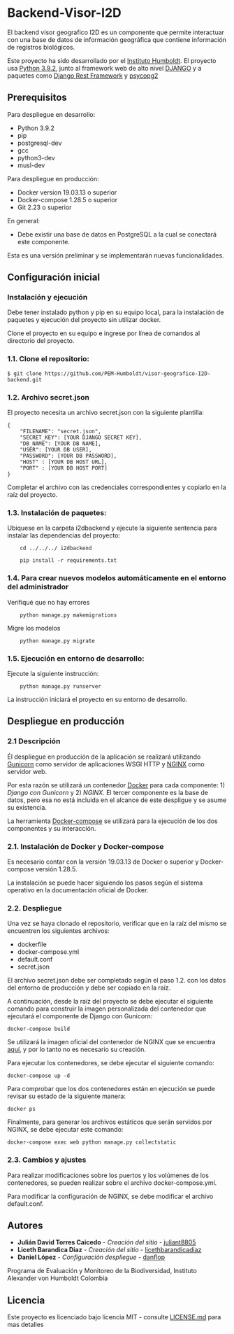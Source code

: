 
# Backend-Visor-I2D
El backend visor geografico I2D es un componente que permite interactuar con una base de datos de información geográfica que contiene información de registros biológicos.

Este proyecto ha sido desarrollado por el [Instituto Humboldt](http://www.humboldt.org.co). El proyecto usa [Python 3.9.2](https://www.python.org/), junto al framework web de alto nivel [DJANGO](https://www.djangoproject.com/) y a paquetes como [Django Rest Framework](https://www.django-rest-framework.org/) y [psycopg2](https://pypi.org/project/psycopg2/)

## Prerequisitos

Para despliegue en desarrollo:

 - Python 3.9.2
 - pip
 - postgresql-dev
 - gcc
 - python3-dev
 - musl-dev

Para despliegue en producción:

- Docker version 19.03.13 o superior
- Docker-compose 1.28.5 o superior
- Git 2.23 o superior

En general:

- Debe existir una base de datos en PostgreSQL a la cual se conectará este componente.

Esta es una versión preliminar y se implementarán nuevas funcionalidades.

## Configuración inicial

### Instalación y ejecución

Debe tener instalado python y pip en su equipo local, para la instalación de paquetes y ejecución del proyecto sin utilizar docker. 

Clone el proyecto en su equipo e ingrese por línea de comandos al directorio del proyecto.

### 1.1. Clone el repositorio:

```
$ git clone https://github.com/PEM-Humboldt/visor-geografico-I2D-backend.git
```

### 1.2. Archivo secret.json

El proyecto necesita un archivo secret.json con la siguiente plantilla:
```
{
    "FILENAME": "secret.json",
    "SECRET_KEY": [YOUR DJANGO SECRET KEY],
    "DB_NAME": [YOUR DB NAME],
    "USER": [YOUR DB USER],
    "PASSWORD": [YOUR DB PASSWORD],
    "HOST" : [YOUR DB HOST URL],
    "PORT" : [YOUR DB HOST PORT]
}
```
Completar el archivo con las credenciales correspondientes y copiarlo en la raíz del proyecto.

### 1.3. Instalación de paquetes:
Ubiquese en la carpeta i2dbackend y ejecute la siguiente sentencia para instalar las dependencias del proyecto:
```
    cd ../../../ i2dbackend

    pip install -r requirements.txt
```

<!-- ### 1.4. Para crear nuevos modelos automáticamente a partir de la base de datos de PostgreSql
```
    python manage.py inspectdb
``` -->
### 1.4. Para crear nuevos modelos automáticamente en el entorno del administrador
Verifiqué que no hay errores 
```
    python manage.py makemigrations
```
Migre los modelos
```
    python manage.py migrate
```
### 1.5. Ejecución en entorno de desarrollo:
Ejecute la siguiente instrucción:

```
    python manage.py runserver
```
La instrucción iniciará el proyecto en su entorno de desarrollo.


## Despliegue en producción

### 2.1 Descripción

Él despliegue en producción de la aplicación se realizará utilizando [Gunicorn](https://gunicorn.org) como servidor de aplicaciones WSGI HTTP y [NGINX](https://www.nginx.com)  como servidor web.

Por esta razón se utilizará un contenedor [Docker](https://www.docker.com) para cada componente: 1) *Django con Gunicorn* y 2) *NGINX*. El tercer componente es la base de datos, pero esa no está incluida en el alcance de este despligue y se asume su existencia.

La herramienta [Docker-compose](https://docs.docker.com/compose/) se utilizará para la ejecución de los dos componentes y su interacción.

### 2.1. Instalación de Docker y Docker-compose

Es necesario contar con la versión 19.03.13 de Docker o superior y Docker-compose versión 1.28.5.

La instalación se puede hacer siguiendo los pasos según el sistema operativo en la documentación oficial de Docker. 

### 2.2. Despliegue

Una vez se haya clonado el repositorio, verificar que en la raíz del mismo se encuentren los siguientes archivos:

- dockerfile
- docker-compose.yml
- default.conf
- secret.json

El archivo secret.json debe ser completado según el paso 1.2. con los datos del entorno de producción y debe ser copiado en la raíz.

A continuación, desde la raíz del proyecto se debe ejecutar el siguiente comando para construir la imagen personalizada del contenedor que ejecutará el componente de Django con Gunicorn:

```
docker-compose build
```
Se utilizará la  imagen  oficial del contenedor de NGINX que se encuentra [aquí](https://hub.docker.com/_/nginx), y por lo tanto no es necesario su creación.

Para ejecutar los contenedores, se debe ejecutar el siguiente comando:

```
docker-compose up -d
```
Para comprobar que los dos contenedores están en ejecución se puede revisar su estado de la siguiente manera:

```
docker ps
```
Finalmente, para generar los archivos estáticos que serán servidos por NGINX, se debe ejecutar este comando:
```
docker-compose exec web python manage.py collectstatic
```
### 2.3. Cambios y ajustes

Para realizar modificaciones sobre los puertos y los volúmenes de los contenedores, se pueden realizar sobre el archivo docker-compose.yml.

Para modificar la configuración de NGINX, se debe modificar el archivo default.conf.



## Autores

* **Julián David Torres Caicedo** - *Creación del sitio* - [juliant8805](https://github.com/juliant8805)
* **Liceth Barandica Diaz** - *Creación del sitio* - [licethbarandicadiaz](https://github.com/licethbarandicadiaz)
* **Daniel López** - *Configuración despliegue* - [danflop](https://github.com/danflop)

Programa de Evaluación y Monitoreo de la Biodiversidad, Instituto Alexander von Humboldt Colombia

## Licencia

Este proyecto es licenciado bajo licencia MIT - consulte [LICENSE.md](LICENSE.md) para mas detalles
